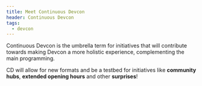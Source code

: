 ```yaml
---
title: Meet Continuous Devcon
header: Continuous Devcon
tags:
  - devcon
---
```

Continuous Devcon is the umbrella term for initiatives that will contribute towards making Devcon a more holistic experience, complementing the main programming.

CD will allow for new formats and be a testbed for initiatives like **community hubs**, **extended opening hours** and other **surprises**!